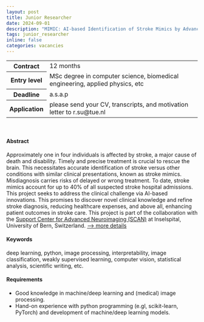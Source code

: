 ```yaml
---
layout: post
title: Junior Researcher
date: 2024-09-01
description: "MIMIC: AI-based Identification of Stroke Mimics by Advanced Neuroimaging"
tags: junior_researcher
inline: false
categories: vacancies
---
```


<table>
  <tr>
    <th>Contract</th>
    <td>12 months</td>
  </tr>
  <tr>
    <th>Entry level</th>
    <td>MSc degree in computer science, biomedical engineering, applied physics, etc</td>
  </tr>
  <tr>
    <th>Deadline</th>
    <td>a.s.a.p</td>
  </tr>
  <tr>
    <th>Application</th>
    <td>please send your CV, transcripts, and motivation letter to r.su@tue.nl</td>
  </tr>
</table>

<br>

#### Abstract
Approximately one in four individuals is affected by stroke, a major cause of death and disability. Timely and precise treatment is crucial to rescue the brain. This necessitates accurate identification of stroke versus other conditions with similar clinical presentations, known as stroke mimics. Misdiagnosis carries risks of delayed or wrong treatment. To date, stroke mimics account for up to 40% of all suspected stroke hospital admissions. This project seeks to address the clinical challenge via AI-based innovations. This promises to discover novel clinical knowledge and refine stroke diagnosis, reducing healthcare expenses, and above all, enhancing patient outcomes in stroke care. This project is part of the collaboration with the [Support Center for Advanced Neuroimaging (SCAN)](http://www.scancore.org/) at Inselspital, University of Bern, Switzerland. [--> more details](/assets/vacancies/2024-09-01-junior_researcher_ained_mimic.pdf)

#### Keywords 
deep learning, python, image processing, interpretability, image classification, weakly supervised learning, computer vision, statistical analysis, scientific writing, etc.

#### Requirements
- Good knowledge in machine/deep learning and (medical) image processing.
- Hand-on experience with python programming (e.gl, scikit-learn, PyTorch) and development of machine/deep learning models.

